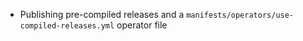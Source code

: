* Publishing pre-compiled releases and a `manifests/operators/use-compiled-releases.yml` operator file
